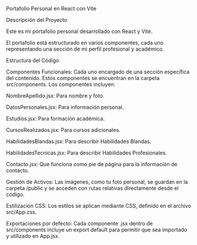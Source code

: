 Portafolio Personal en React con Vite

Descripción del Proyecto

Este es mi portafolio personal desarrollado con React y Vite.

El portafolio está estructurado en varios componentes, cada uno representando una sección de mi perfil profesional y académico.

Estructura del Código

Componentes Funcionales: Cada uno encargado de una sección específica del contenido. Estos componentes se encuentran en la carpeta src/components. Los componentes incluyen:

NombreApellido.jsx: Para nombre y foto.

DatosPersonales.jsx: Para información personal.

Estudios.jsx: Para formación académica.

CursosRealizados.jsx: Para cursos adicionales.

HabilidadesBlandas.jsx: Para describir Habilidades Blandas.

HabilidadesTecnicas.jsx: Para describir Habilidades Profesionales.

Contacto.jsx: Que funciona como pie de página para la información de contacto.

Gestión de Activos: Las imágenes, como tu foto personal, se guardan en la carpeta /public y se acceden con rutas relativas directamente desde el código.

Estilización CSS: Los estilos se aplican mediante CSS, definido en el archivo src/App.css. 

Exportaciones por defecto: Cada componente .jsx dentro de src/components incluye un export default para permitir que sea importado y utilizado en App.jsx.